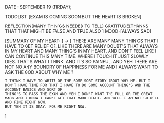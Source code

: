 DATE : SEPTEMBER 19 (FIRDAY);

TODOLIST:
[EXAM IS COMING SOON BUT THE HEART IS BROKEN]

REFLECTION[MANY THIN'GS NEEDED TO TELL]
GRATITUDE[THANKS THAT THAT MIGHT BE FALSE AND TRUE ALSO ]
MOOD-[ALWAYS SAD]

[SUMMARY OF MY HEART: ] -> [
    THERE ARE MANY MANY THIN'GS THAT I HAVE TO GET RELIEF OF. LIKE THERE ARE MANY DOUBT'S THAT ALWAYS IN MY HEART AND MANY THING'S IN MY HEART. AND DON'T FEEL LIKE
    I CAN CONTINUE THIS MANY TIME. WHERE I TOUCH IT JUST SLOWLY DIES. THAT'S WHAT I THINK. AND IT'S SO PAINFUL. AND YEH THERE ARE NOT NO ANY BOUNDRY OF HAPPINESS FOR ME
    AND I ALWAYS WANT TO ASK THE GOD ABOUT WHY ME ? 

    I THINK I HAVE TO WRITE OF THE SOME SORT STORY ABOUT WHY ME. BUT I DON'T HAVE TIME FOR THAT I HAVE TO DO SOME ACCOUNT THING'S AND THE ACCOUNT BASICS AND SORT OF 
    THING'S TO PASS THE EXAM AND YEH I DON'T WANT THE FULL OR THE GREAT MARK AND I KNOW I CAN'T GET THAT MARK RIGHT. AND WELL I AM NOT SO WELL AND FINE RIGHT NOW. 
    BUT YEH IT IS OKAY. FOR ME RIGHT NOW. 
]